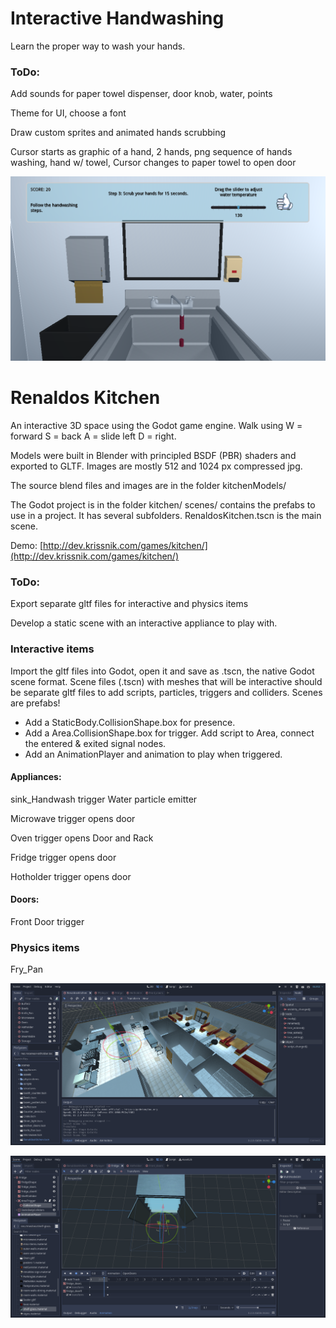 # Interactive Handwashing
Learn the proper way to wash your hands.

### ToDo:
Add sounds for paper towel dispenser, door knob, water, points

Theme for UI, choose a font

Draw custom sprites and animated hands scrubbing

Cursor starts as graphic of a hand, 2 hands, png sequence of hands washing, hand w/ towel, 
Cursor changes to paper towel to open door

![](_screenshots/handwashing.png)


# Renaldos Kitchen

An interactive 3D space using the Godot game engine. 
Walk using W = forward S = back A = slide left D = right. 

Models were built in Blender with principled BSDF (PBR) shaders and exported to GLTF. 
Images are mostly 512 and 1024 px compressed jpg. 

The source blend files and images are in the folder kitchenModels/

The Godot project is in the folder kitchen/ 
scenes/ contains the prefabs to use in a project. It has several subfolders. 
RenaldosKitchen.tscn is the main scene. 

Demo: [http://dev.krissnik.com/games/kitchen/](http://dev.krissnik.com/games/kitchen/)

### ToDo: 
Export separate gltf files for interactive and physics items

Develop a static scene with an interactive appliance to play with.


### Interactive items
Import the gltf files into Godot, open it and save as .tscn, the native Godot scene format. 
Scene files (.tscn) with meshes that will be interactive should be separate gltf files to add scripts, particles, triggers and colliders.
Scenes are prefabs!

- Add a StaticBody.CollisionShape.box for presence. 
- Add a Area.CollisionShape.box for trigger. Add script to Area, connect the entered & exited signal nodes.
- Add an AnimationPlayer and animation to play when triggered. 

#### Appliances:
sink_Handwash trigger Water particle emitter

Microwave trigger opens door

Oven trigger opens Door and Rack

Fridge trigger opens door

Hotholder trigger opens door


#### Doors:
Front Door trigger


### Physics items
Fry_Pan


![](_screenshots/workspace.png)

![](_screenshots/triggerAnimation.png)
